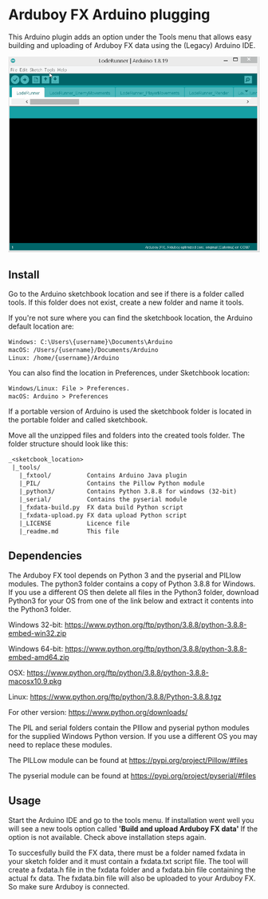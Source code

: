 # Arduboy FX Arduino plugging

This Arduino plugin adds an option under the Tools menu that allows easy 
building and uploading of Arduboy FX data using the (Legacy) Arduino IDE.

![demo](https://github.com/MrBlinky/Arduboy-FX-Arduino-plugin/raw/main/fx-upload-using-arduino-plugin-demo.gif)

## Install

Go to the Arduino sketchbook location and see if there is a folder called tools.
If this folder does not exist, create a new folder and name it tools.

If you're not sure where you can find the sketchbook location, the Arduino
default location are:

    Windows: C:\Users\{username}\Documents\Arduino
    macOS: /Users/{username}/Documents/Arduino
    Linux: /home/{username}/Arduino

You can also find the location in Preferences, under Sketchbook location:

    Windows/Linux: File > Preferences.
    macOS: Arduino > Preferences

If a portable version of Arduino is used the sketchbook folder is located in 
the portable folder and called sketchbook.

Move all the unzipped files and folders into the created tools folder.
The folder structure should look like this:

    _<sketcbook_location>
     |_tools/
       |_fxtool/          Contains Arduino Java plugin
       |_PIL/             Contains the Pillow Python module
       |_python3/         Contains Python 3.8.8 for windows (32-bit)
       |_serial/          Contains the pyserial module
       |_fxdata-build.py  FX data build Python script
       |_fxdata-upload.py FX data upload Python script
       |_LICENSE          Licence file
       |_readme.md        This file

## Dependencies

The Arduboy FX tool depends on Python 3 and the pyserial and PILlow modules. 
The python3 folder contains a copy of  Python 3.8.8 for Windows. If you use a 
different OS then delete all files in  the Python3 folder, download Python3 for
your OS from one of the link below and extract it contents into the Python3 folder.

Windows 32-bit: https://www.python.org/ftp/python/3.8.8/python-3.8.8-embed-win32.zip

Windows 64-bit: https://www.python.org/ftp/python/3.8.8/python-3.8.8-embed-amd64.zip

OSX: https://www.python.org/ftp/python/3.8.8/python-3.8.8-macosx10.9.pkg

Linux: https://www.python.org/ftp/python/3.8.8/Python-3.8.8.tgz

For other version: https://www.python.org/downloads/

The PIL and serial folders contain the PIllow and pyserial python modules for 
the supplied Windows Python version. If you use a different OS you may need to
replace these modules.

The PILLow module can be found at https://pypi.org/project/Pillow/#files

The pyserial module can be found at https://pypi.org/project/pyserial/#files

## Usage
Start the Arduino IDE and go to the tools menu. If installation went well you 
will see a new tools option called **'Build and upload Arduboy FX data'** If the
option is not available. Check above installation steps again.

To succesfully build the FX data, there must be a folder named fxdata in your 
sketch folder and it must contain a fxdata.txt script file. The tool will create
a fxdata.h file in the fxdata folder and a fxdata.bin file containing the actual
fx data. The fxdata.bin file will also be uploaded to your Arduboy FX. So make 
sure Arduboy is connected.
